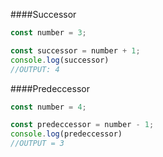 ####Successor
```js
const number = 3;

const successor = number + 1;
console.log(successor)
//OUTPUT: 4
```
####Predeccessor
```js
const number = 4;

const predeccessor = number - 1;
console.log(predeccessor)
//OUTPUT = 3
```
